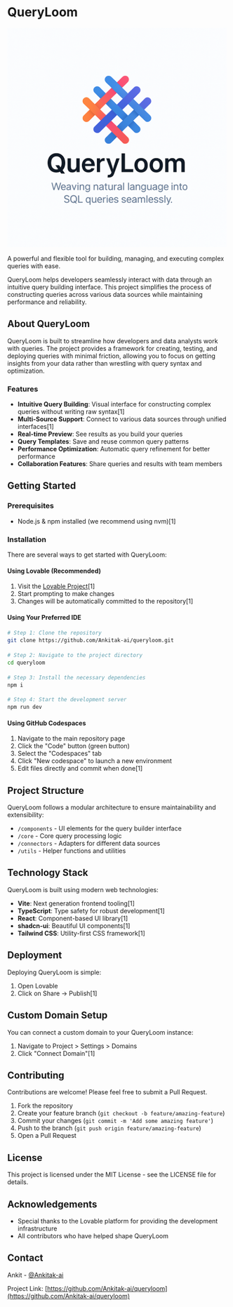 # QueryLoom

<img src="https://raw.githubusercontent.com/Ankitak-ai/queryloom/main/src/logo.png" alt="QueryLoom Logo" width="500">


A powerful and flexible tool for building, managing, and executing complex queries with ease.

QueryLoom helps developers seamlessly interact with data through an intuitive query building interface. This project simplifies the process of constructing queries across various data sources while maintaining performance and reliability.

## About QueryLoom

QueryLoom is built to streamline how developers and data analysts work with queries. The project provides a framework for creating, testing, and deploying queries with minimal friction, allowing you to focus on getting insights from your data rather than wrestling with query syntax and optimization.

### Features

- **Intuitive Query Building**: Visual interface for constructing complex queries without writing raw syntax[1]
- **Multi-Source Support**: Connect to various data sources through unified interfaces[1]
- **Real-time Preview**: See results as you build your queries
- **Query Templates**: Save and reuse common query patterns
- **Performance Optimization**: Automatic query refinement for better performance
- **Collaboration Features**: Share queries and results with team members

## Getting Started

### Prerequisites

- Node.js & npm installed (we recommend using nvm)[1]

### Installation

There are several ways to get started with QueryLoom:

#### Using Lovable (Recommended)

1. Visit the [Lovable Project](https://lovable.dev/projects/89e104ea-97d5-4146-ab00-51b74f784013)[1]
2. Start prompting to make changes
3. Changes will be automatically committed to the repository[1]

#### Using Your Preferred IDE

```bash
# Step 1: Clone the repository
git clone https://github.com/Ankitak-ai/queryloom.git

# Step 2: Navigate to the project directory
cd queryloom

# Step 3: Install the necessary dependencies
npm i

# Step 4: Start the development server
npm run dev
```

#### Using GitHub Codespaces

1. Navigate to the main repository page
2. Click the "Code" button (green button)
3. Select the "Codespaces" tab
4. Click "New codespace" to launch a new environment
5. Edit files directly and commit when done[1]

## Project Structure

QueryLoom follows a modular architecture to ensure maintainability and extensibility:

- `/components` - UI elements for the query builder interface
- `/core` - Core query processing logic
- `/connectors` - Adapters for different data sources
- `/utils` - Helper functions and utilities

## Technology Stack

QueryLoom is built using modern web technologies:

- **Vite**: Next generation frontend tooling[1]
- **TypeScript**: Type safety for robust development[1]
- **React**: Component-based UI library[1]
- **shadcn-ui**: Beautiful UI components[1]
- **Tailwind CSS**: Utility-first CSS framework[1]

## Deployment

Deploying QueryLoom is simple:

1. Open Lovable
2. Click on Share -> Publish[1]

## Custom Domain Setup

You can connect a custom domain to your QueryLoom instance:

1. Navigate to Project > Settings > Domains
2. Click "Connect Domain"[1]

## Contributing

Contributions are welcome! Please feel free to submit a Pull Request.

1. Fork the repository
2. Create your feature branch (`git checkout -b feature/amazing-feature`)
3. Commit your changes (`git commit -m 'Add some amazing feature'`)
4. Push to the branch (`git push origin feature/amazing-feature`)
5. Open a Pull Request

## License

This project is licensed under the MIT License - see the LICENSE file for details.

## Acknowledgements

- Special thanks to the Lovable platform for providing the development infrastructure
- All contributors who have helped shape QueryLoom

## Contact

Ankit - [@Ankitak-ai](https://github.com/Ankitak-ai)

Project Link: [https://github.com/Ankitak-ai/queryloom](https://github.com/Ankitak-ai/queryloom)
